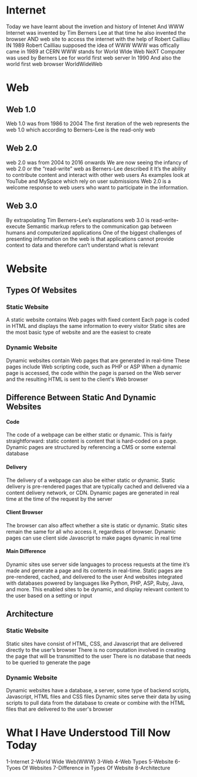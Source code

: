 # Internet
Today we have learnt about the invetion and history of Intenet And WWW
Internet was invented by Tim Berners Lee
at that time he also invented the browser AND web site to access the  internet with the help of Robert Cailliau
IN 1989 Robert Cailliau supposed the idea of WWW
WWW was offically came in 1989 at CERN
WWW stands for World WIde Web
NeXT Computer was used by Berners Lee for world first web server In 1990
And also the world first web browser WorldWideWeb 

# Web
## Web 1.0
Web 1.0 was from 1986 to 2004
The first iteration of the web represents the web 1.0 which according to Berners-Lee is the read-only web
## Web 2.0
web 2.0 was from 2004 to 2016 onwards
We are now seeing the infancy of web 2.0 or the “read-write” web as Berners-Lee described it
It’s the ability to contribute content and interact with other web users
As examples look at YouTube and MySpace which rely on user submissions
Web 2.0 is a welcome response to web users who want to participate in the information.
## Web 3.0
By extrapolating Tim Berners-Lee’s explanations web 3.0 is read-write-execute
Semantic markup refers to the communication gap between humans and computerized applications
One of the biggest challenges of presenting information on the web is that applications cannot provide context to data and therefore can’t understand what is relevant
# Website
## Types Of Websites
### Static Website
A static website contains Web pages with fixed content
Each page is coded in HTML and displays the same information to every visitor
Static sites are the most basic type of website and are the easiest to create
### Dynamic Website
Dynamic websites contain Web pages that are generated in real-time
These pages include Web scripting code, such as PHP or ASP
 When a dynamic page is accessed, the code within the page is parsed on the Web server and the resulting HTML is sent to the client's Web browser
 
 ## Difference Between Static And Dynamic Websites
 #### Code
 The code of a webpage can be either static or dynamic. This is fairly straightforward: static content is content that is hard-coded on a page. Dynamic pages are structured by referencing a CMS or some external database
 #### Delivery
 The delivery of a webpage can also be either static or dynamic. Static delivery is pre-rendered pages that are typically cached and delivered via a content delivery network, or CDN. Dynamic pages are generated in real time at the time of the request by the server
 #### Client Browser
 The browser can also affect whether a site is static or dynamic. Static sites remain the same for all who access it, regardless of browser. Dynamic pages can use client side Javascript to make pages dynamic in real time
 #### Main Difference
 Dynamic sites use server side languages to process requests at the time it’s made and generate a page and its contents in real-time. Static pages are pre-rendered, cached, and delivered to the user And websites integrated with databases powered by languages like Python, PHP, ASP, Ruby, Java, and more. This enabled sites to be dynamic, and display relevant content to the user based on a setting or input
 
 ## Architecture 
 ### Static Website
 Static sites have consist of HTML, CSS, and Javascript that are delivered directly to the user’s browser
 There is no computation involved in creating the page that will be transmitted to the user 
 There is no database that needs to be queried to generate the page
 ### Dynamic Website
 Dynamic websites have a database, a server, some type of backend scripts, Javascript, HTML files and CSS files
 Dynamic sites serve their data by using scripts to pull data from the database to create or combine with the HTML files that are delivered to the user's browser
 
 # What I Have Understood Till Now Today
 1-Internet
 2-World Wide Web(WWW)
 3-Web
 4-Web Types
 5-Website
 6-Tyoes Of Websites
 7-Difference in Types Of Website
 8-Architecture
 
